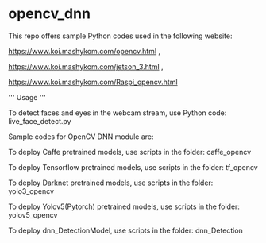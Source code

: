 # opencv_dnn

This repo offers sample Python codes used in the following website:

https://www.koi.mashykom.com/opencv.html , 

https://www.koi.mashykom.com/jetson_3.html ,

https://www.koi.mashykom.com/Raspi_opencv.html

'''
Usage
'''

To detect faces and eyes in the webcam stream, use Python code: live_face_detect.py

Sample codes for OpenCV DNN module are:

To deploy Caffe pretrained models, use scripts in the folder: caffe_opencv

To deploy Tensorflow pretrained models, use scripts in the folder: tf_opencv

To deploy Darknet pretrained models, use scripts in the folder: yolo3_opencv

To deploy Yolov5(Pytorch) pretrained models, use scripts in the folder: yolov5_opencv

To deploy dnn_DetectionModel, use scripts in the folder: dnn_Detection 



